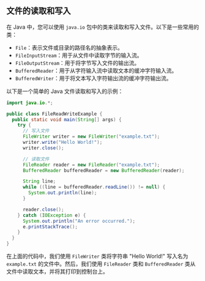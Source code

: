 ## 文件的读取和写入

在 Java 中，您可以使用 `java.io` 包中的类来读取和写入文件。以下是一些常用的类：

- `File`：表示文件或目录的路径名的抽象表示。
- `FileInputStream`：用于从文件中读取字节的输入流。
- `FileOutputStream`：用于将字节写入文件的输出流。
- `BufferedReader`：用于从字符输入流中读取文本的缓冲字符输入流。
- `BufferedWriter`：用于将文本写入字符输出流的缓冲字符输出流。

以下是一个简单的 Java 文件读取和写入的示例：

```java
import java.io.*;

public class FileReadWriteExample {
  public static void main(String[] args) {
    try {
      // 写入文件
      FileWriter writer = new FileWriter("example.txt");
      writer.write("Hello World!");
      writer.close();

      // 读取文件
      FileReader reader = new FileReader("example.txt");
      BufferedReader bufferedReader = new BufferedReader(reader);

      String line;
      while ((line = bufferedReader.readLine()) != null) {
        System.out.println(line);
      }

      reader.close();
    } catch (IOException e) {
      System.out.println("An error occurred.");
      e.printStackTrace();
    }
  }
}
```

在上面的代码中，我们使用 `FileWriter` 类将字符串 "Hello World!" 写入名为 `example.txt` 的文件中。然后，我们使用 `FileReader` 类和 `BufferedReader` 类从文件中读取文本，并将其打印到控制台上。
